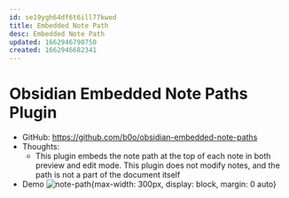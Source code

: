 ```yaml
---
id: se19ygh64df6t6ill77kwod
title: Embedded Note Path
desc: Embedded Note Path
updated: 1662946790750
created: 1662946682341
---
```

# Obsidian Embedded Note Paths Plugin

- GitHub: https://github.com/b0o/obsidian-embedded-note-paths
- Thoughts:
    - This plugin embeds the note path at the top of each note in both preview and edit mode. This plugin does not modify notes, and the path is not a part of the document itself
- Demo ![note-path](https://user-images.githubusercontent.com/21299126/185779567-ba379655-9ed7-495c-841c-112a76101698.png){max-width: 300px, display: block, margin: 0 auto}